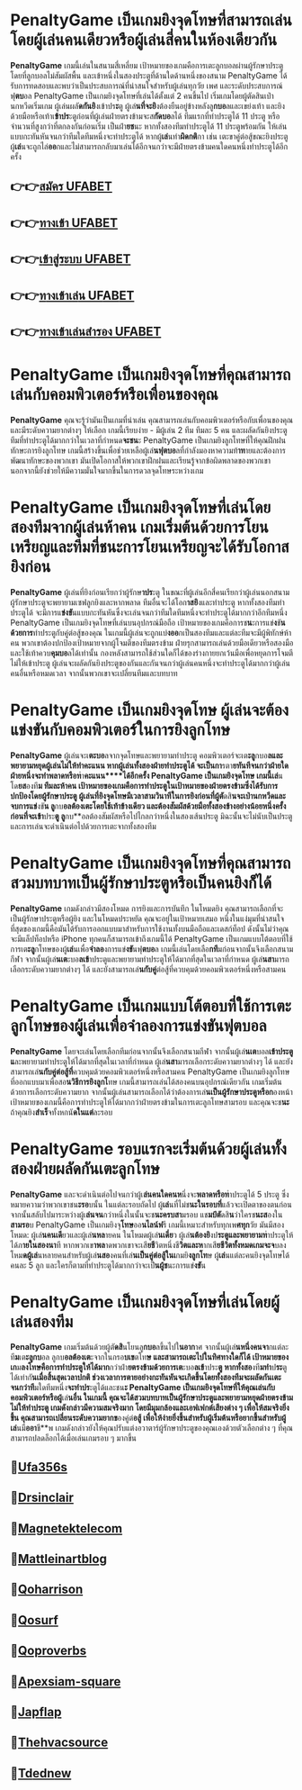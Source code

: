 # PenaltyGame เป็นเกมยิงจุดโทษที่สามารถเล่นโดยผู้เล่นคนเดียวหรือผู้เล่นสี่คนในห้องเดียวกัน

__PenaltyGame__ เกมนี้เล่นในสนามสี่เหลี่ยม เป้าหมายของเกมคือการเตะลูกบอลผ่านผู้รักษาประตูโดยที่ลูกบอลไม่สัมผัสพื้น และเข้าหนึ่งในสองประตูที่ด้านใดด้านหนึ่งของสนาม PenaltyGame ได้รับการทดสอบและพบว่าเป็นประสบการณ์ที่น่าสนใจสำหรับผู้เล่นทุกวัย เพศ และระดับประสบการณ์ฟุ**ตบ**อล PenaltyGame เป็นเกมยิงจุดโทษที่เล่นได้ตั้งแต่ 2 คนขึ้นไป เริ่มเกมโดยผู้ตัดสินเป่านกหวีดเริ่มเกม ผู้เล่นผลั**ดกันยิ**งเข้าปร**ะ**ตู ผู้เล่**นที่จะยิ**งต้องยืนอยู่ข้างหลังลู**กบอ**ลและเขย่งเท้า และยิงด้วยมือหรือเท้าเ**ข้าปร**ะตูก่อนที่ผู้เล่นฝ่ายตรงข้ามจะส**กัดบอ**ลได้ ทีมแรกที่ทำประตูได้ 11 ประตู หรือจำนวนที่สูงกว่าที่ตกลงกันก่อนเริ่ม เป็นฝ่า**ยช**นะ หากทั้งสองทีมทำประตูได้ 11 ประตูพร้อมกัน ให้เล่นแบบกะทันหันจนกว่าทีมใดทีมหนึ่งจะทำประตูได้ หากผู้**เล่**นทำ**ผิดกติ**กา เช่น เตะขาคู่ต่อสู้ขณะยิงประตู ผู้**เล่**นจะถูกไล่**ออ**กและไม่สามารถกลับมาเล่นได้อีกจนกว่าจะมีฝ่ายตรงข้ามคนใดคนหนึ่งทำประตูได้อีกครั้ง

## 👉👉[ส**มั**คร UF**AB**ET](https://ufa356s.com/)
## 👉👉[ท**างเข้**า UF**AB**ET](https://bio.link/adminseoxr)
## 👉👉[เ**ข้า**สู่ร**ะ**บบ UF**AB**ET](https://bio.link/adminseoxr)
## 👉👉[ท**างเข้**าเ**ล่**น UF**AB**ET](https://ufa356s.com/football-betting/)
## 👉👉[ทา**งเข้**าเ**ล่นส**ำรอง UF**AB**ET](https://bio.link/adminseo)

# PenaltyGame เป็นเกมยิงจุดโทษที่คุณสามารถเล่นกับคอมพิวเตอร์หรือเพื่อนของคุณ

__PenaltyGame__  คุณจะรู้ว่ามันเป็นเกมที่น่าเล่น คุณสามารถเล่นกับคอมพิวเตอร์หรือกับเพื่อนของคุณ และมีระดับความยากต่างๆ ให้เลือก เกมนี้เรียบง่าย - มีผู้เล่น 2 ทีม ทีมละ 5 คน และผลัดกันยิงประตู ทีมที่ทำประตูได้มากกว่าในเวลาที่กำหนด**จะชน**ะ PenaltyGame เป็นเกมยิงลูกโทษที่ให้คุณฝึกฝนทักษะการยิงลูกโทษ เกมนี้สร้างขึ้นเพื่อช่วยเหลือผู้เล่**นฟุตบอ**ลที่กำลังมองหาความท้**าท**ายและต้องการพัฒนาทักษะของพวกเขา มันเปิดโอกาสให้พวกเขาฝึกฝนและเรียนรู้จากข้อผิดพลาดของพวกเขา นอกจากนี้ยังช่วยให้มีความมั่นใจมากขึ้นในการดวลจุดโทษระหว่างเกม

# PenaltyGame เป็นเกมยิงจุดโทษที่เล่นโดยสองทีมจากผู้เล่นห้าคน เกมเริ่มต้นด้วยการโยนเหรียญและที**มที่ช**นะการโยนเหรียญจะได้รับโอก**าสยิ**งก่อน

__PenaltyGame__  ผู้เล่นที่ยิงก่อนเรียกว่าผู้รักษ**าปร**ะตู ในขณะที่ผู้เล่นอีกสี่คนเรียกว่าผู้เล่นนอกสนาม ผู้รักษาประตูจะพยายามเซฟลูกยิงและหากพลาด ทีมอื่นจะได้โอก**าสยิ**งและทำประตู หากทั้งสองทีมทำประตูได้ จะมีการแ**ข่งขั**นแบบกะทันหันซึ่งจะเล่นจนกว่าทีมใดทีมหนึ่งจะทำประตูได้มากกว่าอีกทีมหนึ่ง PenaltyGame เป็นเกมยิงจุดโทษที่เล่นบนอุปกรณ์มือถือ เป้าหมายของเกมคือการช**น**ะการแข่**ง**ขั**นด้วยการ**ทำประตูกับคู่ต่อสู้ของคุณ ในเกมนี้ผู้เล่นจะถูกแบ่**งออ**กเป็นสองทีมและแต่ละทีมจะมีผู้พิทักษ์ห้าคน พวกเขาต้องปกป้องเป้าหมายจากผู้โจมตีของทีมตรงข้าม ฝ่ายรุกสามารถเล่นด้วยมือเดียวหรือสองมือ และใช้เท้าควบ**คุมบอ**ลได้เท่านั้น กองหลังสามารถใช้ส่วนใดก็ได้ของร่างกายยกเว้นมือเพื่อหยุดการโจมตีไม่ให้เข้าประตู ผู้เล่นจะผลัดกันยิงประตูของกันและกันจนกว่าผู้เล่นคนหนึ่งจะทำประตูได้มากกว่าผู้เล่นคนอื่นหรือหมดเวลา จากนั้นพวกเขาจะเปลี่ยนทีมและบทบาท

# PenaltyGame เป็นเกมยิงจุดโทษ ผู้เล่นจะต้องแ**ข่งขั**นกับคอมพิวเตอร์ในการยิงลูกโทษ

__PenaltyGame__  ผู้เล่นจะเ**ตะบอ**ลจากจุดโทษและพยายามทำประตู คอมพิวเตอร์จะเต**ะลู**กบอ**ลและพยายามหยุดผู้เล่นไม่ให้ทำคะแนน หากผู้เล่นทั้งสองฝ่ายทำประตูได้ จะเป็นกา**รตา**ยทันทีจนกว่าฝ่ายใดฝ่ายหนึ่งจะทำพลาดหรือท**ำ**คะแนน****ได้อีกครั้ง PenaltyGame เป็นเกมยิงจุดโทษ เกมนี้เล่**นโด**ยส**องที**ม ทีมละห้าคน เป้าหมายของเกมคือการทำประตูในเป้าหมายของฝ่ายตรงข้ามซึ่งได้รับการปกป้องโดยผู้รักษาประตู ผู้เล่นที่ยิงจุดโทษมีเวลาสามวินาทีในการยิงก่อนที่ผู้ตั**ดสิ**นจะเป่านกหวีดและจบการแข่**งขั**น ลู**กบ**อลต้องเตะโดยใช้เท้าข้างเดียว และต้องสัมผัสด้วยมือทั้งสองข้างอย่างน้อยหนึ่งครั้งก่อนที่จะเข้า**ประ**ตู ลู**กบ**อลต้องสัมผัสหรือไปไกลกว่าหนึ่งในสองเส้นประตู มิฉะนั้นจะไม่นับเป็นประตู และการเล่นจะดำเนินต่อไปด้วยการเตะจากทั้งสองทีม

# PenaltyGame เป็นเกมยิงจุดโทษที่คุณสามารถสวมบทบาทเป็นผู้รักษาประตูหรือเป็นคนยิงก็ได้

__PenaltyGame__  เกมดังกล่าวมีสองโหมด การยิงและการบันทึก ในโหมดยิง คุณสามารถเลือกที่จะเป็นผู้รักษาประตูหรือผู้ยิง และในโหมดประหยัด คุณจะอยู่ในเป้าหมายเสมอ หนึ่งในแง่มุมที่น่าสนใจที่สุดของเกมนี้คือมันได้รับการออกแบบมาสำหรับการใช้งานทั้งบนมือถือและเดสก์ท็อป ดังนั้นไม่ว่าคุณจะมีแล็ปท็อปหรือ iPhone ทุกคนก็สามารถเข้าถึงเกมนี้ได้ PenaltyGame เป็นเกมแบบโต้ตอบที่ใช้การเต**ะลู**กโทษของผู้**เล่**นเพื่อ**จำลอ**งการแข่**งขั**นฟุ**ตบอ**ล เกมนี้เล่นโดยเลือ**กที**มก่อนจากนั้นจึงเลือกสนามกีฬา จากนั้นผู้เล่**นเต**ะบอ**ลเข้**าประตูและพยายามทำประตูให้ได้มากที่สุดในเวลาที่กำหนด ผู้เล่**นสา**มารถเลือกระดับความยากต่างๆ ได้ และยังสามารถเล่**นกับคู่**ต่อสู้ที่ควบคุมด้วยคอมพิวเตอร์หนึ่งหรือสามคน

# PenaltyGame เป็นเกมแบบโต้ตอบที่ใช้การเตะลูกโทษของผู้เล่นเพื่อจำลอ**งการ**แข่**ง**ขัน**ฟุตบ**อล

__PenaltyGame__  โดยจะเล่นโดยเลือกทีมก่อนจากนั้นจึงเลือกสนามกีฬา จากนั้นผู้เล่**นเต**บอล**เข้าประตูแ**ละพยายามทำประตูให้ได้มากที่สุดในเวลาที่กำหนด ผู้เล่**นสา**มารถเลือกระดับความยากต่างๆ ได้ และยังสามารถเล่**นกับคู่ต่อสู้ที่**ควบคุมด้วยคอมพิวเตอร์หนึ่งหรือสามคน PenaltyGame เป็นเกมยิงลูกโทษที่ออกแบบมาเพื่อสอ**นวิธีการยิงลูกโ**ทษ เกมนี้สามารถเล่นได้สองคนบนอุปกรณ์เดียวกัน เกมเริ่มต้นด้วยการเลือกระดับความยาก จากนั้นผู้เล่นสามารถเลือกได้ว่าต้องการเล่**นเป็นผู้รักษาประตูหรือก**องหน้า เป้าหมายของเกมนี้คือการทำประตูให้ได้มากกว่าฝ่ายตรงข้ามในการเตะลูกโทษสามรอบ และคุณจะช**นะ**ถ้าคุณยิง**สำเร็**จทั้งหกนั**ดในแต่**ละรอบ

# PenaltyGame รอบแรกจะเริ่มต้นด้วยผู้เ**ล่**นทั้งสองฝ่**ายผลัดกั**นเตะลูกโทษ

__PenaltyGame__  และจะดำเนินต่อไปจนกว่าผู้เ**ล่นคนใดคนห**นึ่งจะ**พลาดหรือท**ำประตูได้ 5 ประตู ซึ่งหมายความว่าพวกเขาชน**ะรอ**บนั้น ในแต่ละรอบถัดไป ผู้**เล่**นที่ไม่ช**นะในรอบที่**แล้วจะเปิดตาของตนก่อน จากนั้นสลับไปมาระหว่างผู้เ**ล่นจน**กว่าหนึ่งในนั้นจะช**นะครบสา**มรอบ แช**มป์ตั**ดสิ**น**ว่าใครช**นะส**องใน**สามรอ**บ PenaltyGame เป็นเกมยิงจุ**โทษ**ออ**นไลน์ฟ**รี เกมนี้เหมาะสำหรับทุกเพ**ศทุก**วัย มันมีสองโหมด: ผู้เล่**นคนเดี**ยวและผู้เล่**นหล**ายคน ในโหมดผู้เล่**นเดี่ย**ว ผู้เล่**นต้องยิ**งป**ระตูและพยายามท**ำประตูให้ได้ภ**ายในสองนา**ที หากพวกเข**าพล**าดพวกเขาจะเสี**ยชี**วิตหนึ่งชี**วิตและห**ากเสี**ยชีวิตทั้งหมดเกมจะจ**บลง โหม**ดผู้เล่**นหลายคนสำหรับผู้เล่**นสอ**งคนที่เล่**นเป็นคู่ต่อสู้ในเ**กมยิ**งลูกโท**ษ ผู้**เล่**นแต่ละคนยิงจุดโทษได้คนละ 5 ลูก และใครก็ตามที่ทำประตูได้มากกว่าจะเป็**นผู้ช**นะการแข่**งขั**น

# PenaltyGame เป็นเกมยิงจุดโทษ**ที่เล่น**โ**ดยผู้เล่**นสอ**งทีม**

__PenaltyGame__ เกมเริ่มต้นด้วยผู้ตั**ดสิ**นโยนลู**กบอ**ลขึ้นไปใ**นอาก**าศ จากนั้นผู้เล่**นหนึ่งคนจา**กแต่ละที**ม**เต**ะลูกบ**อล ลูกบ**อลต้องเต**ะจากในกรอ**บเข**ตโท**ษ และสามารถเตะไปในทิศทางใดก็ได้ เป้าหมายของเก**ม**ลงโทษคือการทำประตูให้ได้มาก**กว่าฝ่า**ยตรงข้ามด้วยการเต**ะบอ**ลเข้**าประ**ตู หากทั้งสอ**งที**มทำ**ป**ระ**ตูได้เท่ากั**นเมื่อสิ้นสุดเวลาปกติ ช่วงเวลาการตายอย่างกะทันหันจะเกิดขึ้นโดยทั้งสองทีมจะผลัดกันเตะจนกว่าที**มใดทีมหนึ่ง**จะทำปร**ะตูได้และชน**ะ PenaltyGame เป็นเกมยิงจุดโทษที่ให้คุณเล่นกับคอมพิวเตอร์หรือผู้**เล่**นอื่น ในเกมนี้ คุณจะได้สวมบทบาทเป็นผู้รักษาประตูและพยายามหยุดฝ่ายตรงข้ามไม่ให้ทำประตู เกมดังกล่าวมีความสมจริงมาก โดยมีมุมกล้องและเอฟเฟกต์เสียงต่าง ๆ เพื่อให้สมจริงยิ่งขึ้น คุณสามารถเปลี่ยนระดับความยากข**องคู่ต่**อสู้ เพื่อให้ง่ายยิ่งขึ้นสำหรับผู้เริ่มต้นหรือยากขึ้นสำหรับผู้เล่**นมื**ออา**ชี**พ เกมดังกล่าวยังให้คุณปรับแต่งอวาตาร์ผู้รักษาประตูของคุณเองด้วยตัวเลือกต่าง ๆ ที่คุณสามารถปลดล็อกได้เมื่อเล่นเกมรอบ ๆ มากขึ้น

## 🧧[U**fa**356s](https://ufa356s.com)
## 🧧[D**rsinc**lair](https://drsinclair.com)
## 🧧[Mag**netek**telecom](https://magnetektelecom.com)
## 🧧[Mat**tlein**artblog](https://mattleinartblog.com)
## 🧧[Qoh**arr**ison](https://goharrison.org)
## 🧧[Qos**ur**f](https://gosurf.org)
## 🧧[Qop**ro**verbs](http://goproverbs.org)
## 🧧[Ape**xsiam-squ**are](https://www.apexsiam-square.com)
## 🧧[Jap**fl**ap](https://japflap.com)
## 🧧[The**hvacs**ource](https://thehvacsource.com)
## 🧧[Td**edn**ew](https://www.tdednew.com)
